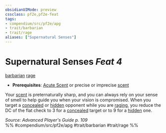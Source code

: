 ```yaml
---
obsidianUIMode: preview
cssclass: pf2e,pf2e-feat
tags:
- compendium/src/pf2e/apg
- trait/barbarian
- trait/rage
aliases: ["Supernatural Senses"]
---
```

# Supernatural Senses  *Feat 4*  
[barbarian](../../Rules/traits/barbarian.md)  [rage](../../Rules/traits/rage.md)  

- **Prerequisites**: [Acute Scent](acute-scent.md) or precise or imprecise [scent](../../Rules/abilities/scent.md)

Your [scent](../../Rules/abilities/scent.md) is preternaturally sharp, and you can always rely on your sense of smell to help guide you when your vision is compromised. When you target a [concealed](../../Rules/conditions.md#Concealed) or [hidden](../../Rules/conditions.md#Hidden) opponent while you are [raging](../../Rules/actions/rage.md), you reduce the DC of the flat check to 3 for a [concealed](../../Rules/conditions.md#Concealed) target or to 9 for a [hidden](../../Rules/conditions.md#Hidden) one.

*Source: Advanced Player's Guide p. 109*  
%% #compendium/src/pf2e/apg #trait/barbarian #trait/rage %%